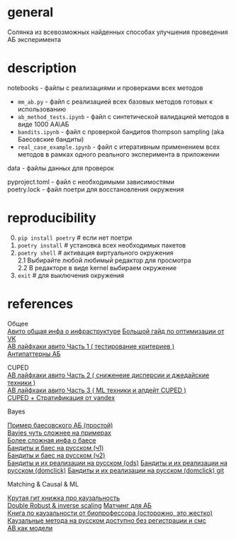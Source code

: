 # general

Солянка из всевозможных найденных способах улучшения проведения АБ эксперимента

# description

notebooks - файлы с реализациями и проверками всех методов
* `mm_ab.py` - файл с реализацией всех базовых методов готовых к использованию
* `ab_method_tests.ipynb` - файл с синтетической валидацией методов в виде 1000 АА\АБ 
* `bandits.ipynb` - файл с проверкой бандитов thompson sampling (aka Баесовские бандиты)
* `real_case_example.ipynb` - файл с итеративным применением всех методов в рамках одного реального эксперимента в приложении

data - файлы данных для проверок

pyproject.toml - файл с необходимыми зависимостями  
poetry.lock - файл поетри для восстановления окружения

# reproducibility

0) `pip install poetry` # если нет поетри
1) `poetry install` # установка всех необходимых пакетов
2) `poetry shell` # активация виртуального окружения  
2.1 Выбирайте любой любимый редактор для просмотра  
2.2 В редакторе в виде kernel выбираем окружение  
3) `exit` # для выключения окружения


# references 

Общее  
[Авито общая инфа о инфраструктуре](https://habr.com/ru/company/avito/blog/454164/)
[Большой гайд по оптимизации от VK](https://vkteam.medium.com/practitioners-guide-to-statistical-tests-ed2d580ef04f)  
[AB лайфхаки авито  Часть 1 ( тестирование критериев )](https://habr.com/ru/company/avito/blog/571094/)  
[Антипаттерны АБ](https://www.evanmiller.org/how-not-to-run-an-ab-test.html)  

CUPED   
[ AB лайфхаки авито  Часть 2 ( сниженеие дисперсии и джедайские техники )](https://habr.com/ru/company/avito/blog/571096/)  
[ AB лайфхаки авито  Часть 3 ( ML техники и апдейт CUPED )](https://habr.com/ru/company/avito/blog/590105/)  
[CUPED + Стратификация от yandex](https://habr.com/ru/company/yandex/blog/497804/)  

Bayes  

[Пример баесовского АБ (простой)](https://academy.yandex.ru/posts/prostoy-gid-po-bayesovskomu-a-b-testirovaniyu-na-python)  
[Bayies чуть сложнее на примерах](https://medium.com/convoy-tech/the-power-of-bayesian-a-b-testing-f859d2219d5)  
[Более сложная инфа о баесе](https://www.evanmiller.org/bayesian-ab-testing.html)  
[Бандиты и баес на русском (ч1)](https://craftappmobile.com/bayesian-ab-testing-part-1/)  
[Бандиты и баес на русском (ч2)](https://craftappmobile.com/bayesian-ab-testing-part-2/)  
[Бандиты и их реализации на русском (ods)](https://habr.com/ru/company/ods/blog/325416/)
[Бандиты и их реализации на русском (domclick)](https://habr.com/ru/company/domclick/blog/547258/)
[Бандиты и их реализации на русском (domclick) git](https://github.com/WhatIThinkAbout/BabyRobot/tree/master/Multi_Armed_Bandits)

Matching & Causal & ML

[Крутая гит книжка про каузальность](https://matheusfacure.github.io/python-causality-handbook/10-Matching.html)  
[Double Robust & inverse scaling](https://drive.google.com/file/d/1vgwNdBbrSwCaHF7EnJh06Ukpu1mSzIxO/view)
[Матчинг для АБ](https://humboldt-wi.github.io/blog/research/applied_predictive_modeling_19/matching_methods/)  
[Книга по каузальности от биопрофессора (осторожно, это жестко)](https://cdn1.sph.harvard.edu/wp-content/uploads/sites/1268/2021/03/ciwhatif_hernanrobins_30mar21.pdf)  
[Каузальные метода на русском доступно без регистрации и смс](https://koch-kir.medium.com/causal-inference-from-observational-data-%D0%B8%D0%BB%D0%B8-%D0%BA%D0%B0%D0%BA-%D0%BF%D1%80%D0%BE%D0%B2%D0%B5%D1%81%D1%82%D0%B8-%D0%B0-%D0%B2-%D1%82%D0%B5%D1%81%D1%82-%D0%B1%D0%B5%D0%B7-%D0%B0-%D0%B2-%D1%82%D0%B5%D1%81%D1%82%D0%B0-afb84f2579f2)  
[AB как модели](https://lindeloev.github.io/tests-as-linear/)


